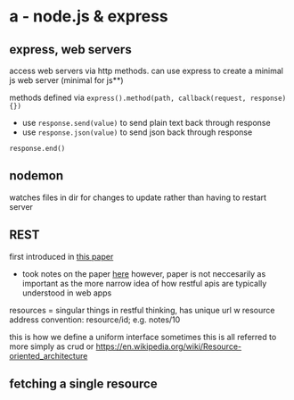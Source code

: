 # a - node.js & express

## express, web servers

access web servers via http methods. can use express to create a minimal js web server (minimal for js**)

methods defined via `express().method(path, callback(request, response){})`
- use `response.send(value)` to send plain text back through response
- use `response.json(value)` to send json back through response

`response.end()`

## nodemon

watches files in dir for changes to update rather than having to restart server

## REST 

first introduced in [this paper](https://ics.uci.edu/~fielding/pubs/dissertation/rest_arch_style.htm)
- took notes on the paper [here](https://github.com/samjtro/zets/tree/main/rest/2024/0810155149-dissertation/README.md)
however, paper is not neccesarily as important as the more narrow idea of how restful apis are typically understood in web apps

resources = singular things in restful thinking, has unique url w resource address
convention: resource/id; e.g. notes/10

this is how we define a uniform interface
sometimes this is all referred to more simply as crud or https://en.wikipedia.org/wiki/Resource-oriented_architecture

## fetching a single resource
